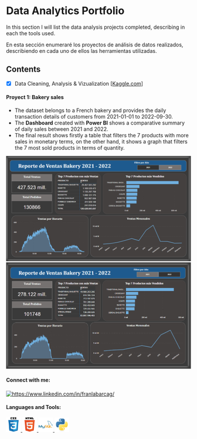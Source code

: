 # Data Analytics Portfolio

<!--

**Fraan-Lab/Fraan-Lab** is a ✨ _special_ ✨ repository because its `README.md` (this file) appears on your GitHub profile. -->

<p> In this section I will list the data analysis projects completed, describing in each the tools used. </p>

<p> En esta sección enumeraré los proyectos de análisis de datos realizados, describiendo en cada uno de ellos las herramientas utilizadas. </p>

## Contents
  - [x] Data Cleaning, Analysis & Vizualization [[Kaggle.com](https://www.kaggle.com/)]
 #### Proyect 1: Bakery sales

- The dataset belongs to a French bakery and provides the daily transaction details of customers from 2021-01-01 to 2022-09-30.
- The **Dashboard** created with **Power BI** shows a comparative summary of daily sales between 2021 and 2022.
- The final result shows firstly a table that filters the 7 products with more sales in monetary terms, on the other hand, it shows a graph that filters the 7 most sold products in terms of quantity.

![image](https://github.com/Fraan-Lab/Data_Analysis_Portfolio/blob/main/Power%20BI/Dashboard%202021%20Bakery_sales.png)
![image](https://github.com/Fraan-Lab/Data_Analysis_Portfolio/blob/main/Power%20BI/Dashboard%202022%20Bakery_sales.png)


<h4 align="left">Connect with me:</h4>
<p align="left">
<a href="https://linkedin.com/in/https://www.linkedin.com/in/franlabarcag/" target="blank"><img align="center" src="https://raw.githubusercontent.com/rahuldkjain/github-profile-readme-generator/master/src/images/icons/Social/linked-in-alt.svg" alt="https://www.linkedin.com/in/franlabarcag/" height="30" width="40" /></a>
</p>

<h4 align="left">Languages and Tools:</h4>
<p align="left"> <a href="https://www.w3schools.com/css/" target="_blank" rel="noreferrer"> <img src="https://raw.githubusercontent.com/devicons/devicon/master/icons/css3/css3-original-wordmark.svg" alt="css3" width="40" height="40"/> </a> <a href="https://www.w3.org/html/" target="_blank" rel="noreferrer"> <img src="https://raw.githubusercontent.com/devicons/devicon/master/icons/html5/html5-original-wordmark.svg" alt="html5" width="40" height="40"/> </a> <a href="https://www.mysql.com/" target="_blank" rel="noreferrer"> <img src="https://raw.githubusercontent.com/devicons/devicon/master/icons/mysql/mysql-original-wordmark.svg" alt="mysql" width="40" height="40"/> </a> <a href="https://www.python.org" target="_blank" rel="noreferrer"> <img src="https://raw.githubusercontent.com/devicons/devicon/master/icons/python/python-original.svg" alt="python" width="40" height="40"/> </a> </p>
